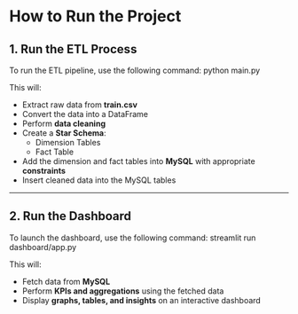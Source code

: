 # How to Run the Project

## 1. Run the ETL Process

To run the ETL pipeline, use the following command: python main.py


This will:
- Extract raw data from **train.csv**
- Convert the data into a DataFrame
- Perform **data cleaning**
- Create a **Star Schema**:
  - Dimension Tables
  - Fact Table
- Add the dimension and fact tables into **MySQL** with appropriate **constraints**
- Insert cleaned data into the MySQL tables

---

## 2. Run the Dashboard

To launch the dashboard, use the following command: streamlit run dashboard/app.py


This will:
- Fetch data from **MySQL**
- Perform **KPIs and aggregations** using the fetched data
- Display **graphs, tables, and insights** on an interactive dashboard
